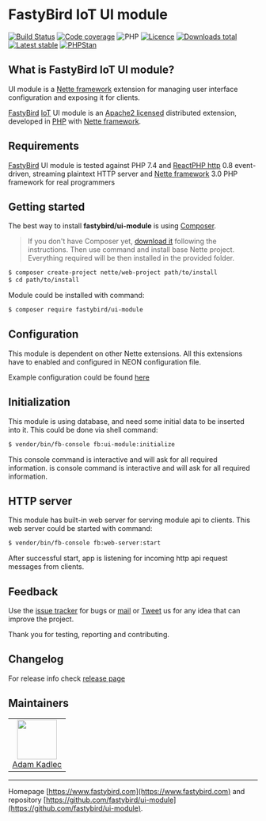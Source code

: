 # FastyBird IoT UI module

[![Build Status](https://badgen.net/github/checks/FastyBird/ui-module/master?cache=300&style=flast-square)](https://github.com/FastyBird/ui-module/actions)
[![Code coverage](https://badgen.net/coveralls/c/github/FastyBird/ui-module?cache=300&style=flast-square)](https://coveralls.io/r/FastyBird/ui-module)
![PHP](https://badgen.net/packagist/php/FastyBird/ui-module?cache=300&style=flast-square)
[![Licence](https://badgen.net/packagist/license/FastyBird/ui-module?cache=300&style=flast-square)](https://packagist.org/packages/FastyBird/ui-module)
[![Downloads total](https://badgen.net/packagist/dt/FastyBird/ui-module?cache=300&style=flast-square)](https://packagist.org/packages/FastyBird/ui-module)
[![Latest stable](https://badgen.net/packagist/v/FastyBird/ui-module/latest?cache=300&style=flast-square)](https://packagist.org/packages/FastyBird/ui-module)
[![PHPStan](https://img.shields.io/badge/PHPStan-enabled-brightgreen.svg?style=flat-square)](https://github.com/phpstan/phpstan)

## What is FastyBird IoT UI module?

UI module is a [Nette framework](https://nette.org) extension for managing user interface configuration and exposing it for clients.

[FastyBird](https://www.fastybird.com) [IoT](https://en.wikipedia.org/wiki/Internet_of_things) UI module is an [Apache2 licensed](http://www.apache.org/licenses/LICENSE-2.0) distributed extension, developed in [PHP](https://www.php.net) with [Nette framework](https://nette.org).

## Requirements

[FastyBird](https://www.fastybird.com) UI module is tested against PHP 7.4 and [ReactPHP http](https://github.com/reactphp/http) 0.8 event-driven, streaming plaintext HTTP server and [Nette framework](https://nette.org/en/) 3.0 PHP framework for real programmers

## Getting started

The best way to install **fastybird/ui-module** is using [Composer](https://getcomposer.org/).
> If you don't have Composer yet, [download it](https://getcomposer.org/download/) following the instructions.
> Then use command and install base Nette project. Everything required will be then installed in the provided folder.

```sh
$ composer create-project nette/web-project path/to/install
$ cd path/to/install
```

Module could be installed with command:

```sh
$ composer require fastybird/ui-module
```

## Configuration

This module is dependent on other Nette extensions. All this extensions have to enabled and configured in NEON configuration file.

Example configuration could be found [here](https://github.com/FastyBird/ui-module/blob/master/config/example.neon)

## Initialization

This module is using database, and need some initial data to be inserted into it. This could be done via shell command:

```sh
$ vendor/bin/fb-console fb:ui-module:initialize
```

This console command is interactive and will ask for all required information.
is console command is interactive and will ask for all required information.

## HTTP server

This module has built-in web server for serving module api to clients. This web server could be started with command:
```sh
$ vendor/bin/fb-console fb:web-server:start
```

After successful start, app is listening for incoming http api request messages from clients.

## Feedback

Use the [issue tracker](https://github.com/FastyBird/ui-module/issues) for bugs or [mail](mailto:code@fastybird.com) or [Tweet](https://twitter.com/fastybird) us for any idea that can improve the project.

Thank you for testing, reporting and contributing.

## Changelog

For release info check [release page](https://github.com/FastyBird/ui-module/releases)

## Maintainers

<table>
	<tbody>
		<tr>
			<td align="center">
				<a href="https://github.com/akadlec">
					<img width="80" height="80" src="https://avatars3.githubusercontent.com/u/1866672?s=460&amp;v=4">
				</a>
				<br>
				<a href="https://github.com/akadlec">Adam Kadlec</a>
			</td>
		</tr>
	</tbody>
</table>

***
Homepage [https://www.fastybird.com](https://www.fastybird.com) and repository [https://github.com/fastybird/ui-module](https://github.com/fastybird/ui-module).
